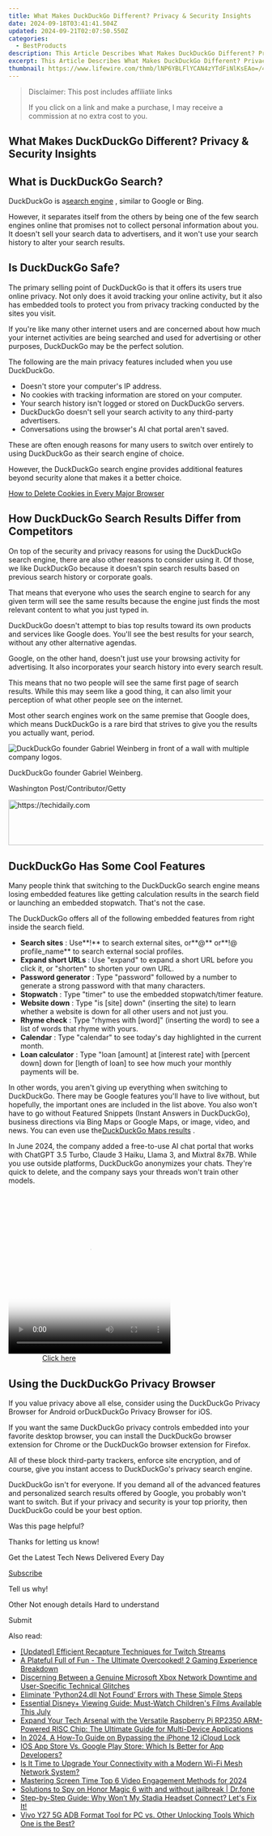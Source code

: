 ```yaml
---
title: What Makes DuckDuckGo Different? Privacy & Security Insights
date: 2024-09-18T03:41:41.504Z
updated: 2024-09-21T02:07:50.550Z
categories:
  - BestProducts
description: This Article Describes What Makes DuckDuckGo Different? Privacy & Security Insights
excerpt: This Article Describes What Makes DuckDuckGo Different? Privacy & Security Insights
thumbnail: https://www.lifewire.com/thmb/lNP6YBLFlYCAN4zYTdFiNlKsEAo=/400x300/filters:no_upscale():max_bytes(150000):strip_icc():format(webp)/WashingtonPostContributor_DuckDuckGofounder_GettyImages-155963492-cb01f77ce83d497983ec79cb797e2336.jpg
---
```


>  Disclaimer: This post includes affiliate links
>
>  If you click on a link and make a purchase, I may receive a commission at no extra cost to you.
>

## What Makes DuckDuckGo Different? Privacy & Security Insights
## What is DuckDuckGo Search?

 DuckDuckGo is a[search engine](https://www.lifewire.com/how-does-search-engine-work-3482032) , similar to Google or Bing.

 However, it separates itself from the others by being one of the few search engines online that promises not to collect personal information about you. It doesn't sell your search data to advertisers, and it won't use your search history to alter your search results.  

## Is DuckDuckGo Safe?

 The primary selling point of DuckDuckGo is that it offers its users true online privacy. Not only does it avoid tracking your online activity, but it also has embedded tools to protect you from privacy tracking conducted by the sites you visit.

 If you're like many other internet users and are concerned about how much your internet activities are being searched and used for advertising or other purposes, DuckDuckGo may be the perfect solution.

 The following are the main privacy features included when you use DuckDuckGo.

* Doesn't store your computer's IP address.
* No cookies with tracking information are stored on your computer.
* Your search history isn't logged or stored on DuckDuckGo servers.
* DuckDuckGo doesn't sell your search activity to any third-party advertisers.
* Conversations using the browser's AI chat portal aren't saved.

 These are often enough reasons for many users to switch over entirely to using DuckDuckGo as their search engine of choice.

 However, the DuckDuckGo search engine provides additional features beyond security alone that makes it a better choice.

[How to Delete Cookies in Every Major Browser](https://www.lifewire.com/how-to-delete-cookies-2617981)

## How DuckDuckGo Search Results Differ from Competitors

 On top of the security and privacy reasons for using the DuckDuckGo search engine, there are also other reasons to consider using it. Of those, we like DuckDuckGo because it doesn't spin search results based on previous search history or corporate goals.

 That means that everyone who uses the search engine to search for any given term will see the same results because the engine just finds the most relevant content to what you just typed in.

 DuckDuckGo doesn't attempt to bias top results toward its own products and services like Google does. You'll see the best results for your search, without any other alternative agendas.

 Google, on the other hand, doesn't just use your browsing activity for advertising. It also incorporates your search history into every search result.

 This means that no two people will see the same first page of search results. While this may seem like a good thing, it can also limit your perception of what other people see on the internet.  

 Most other search engines work on the same premise that Google does, which means DuckDuckGo is a rare bird that strives to give you the results you actually want, period.  

![DuckDuckGo founder Gabriel Weinberg in front of a wall with multiple company logos.](https://www.lifewire.com/thmb/Ccmu5xs7UyKhRnBScvc5DOjcNXY=/1500x0/filters:no_upscale():max_bytes(150000):strip_icc():format(webp)/WashingtonPostContributor_DuckDuckGofounder_GettyImages-155963492-cb01f77ce83d497983ec79cb797e2336.jpg)

 DuckDuckGo founder Gabriel Weinberg.

Washington Post/Contributor/Getty

<!-- affiliate ads begin -->
<a href="https://unicoeye.pxf.io/c/5597632/2134221/18498" target="_top" id="2134221">
  <img src="//a.impactradius-go.com/display-ad/18498-2134221" border="0" alt="https://techidaily.com" width="728" height="90"/>
</a>
<img height="0" width="0" src="https://unicoeye.pxf.io/i/5597632/2134221/18498" style="position:absolute;visibility:hidden;" border="0" />
<!-- affiliate ads end -->

## DuckDuckGo Has Some Cool Features

 Many people think that switching to the DuckDuckGo search engine means losing embedded features like getting calculation results in the search field or launching an embedded stopwatch. That's not the case.

 The DuckDuckGo offers all of the following embedded features from right inside the search field.

* **Search sites** : Use**!** to search external sites, or**@** or**!@ profile\_name** to search external social profiles.
* **Expand short URLs** : Use "expand" to expand a short URL before you click it, or "shorten" to shorten your own URL.
* **Password generator** : Type "password" followed by a number to generate a strong password with that many characters.
* **Stopwatch** : Type "timer" to use the embedded stopwatch/timer feature.
* **Website down** : Type "is \[site\] down" (inserting the site) to learn whether a website is down for all other users and not just you.
* **Rhyme check** : Type "rhymes with \[word\]" (inserting the word) to see a list of words that rhyme with yours.
* **Calendar** : Type "calendar" to see today's day highlighted in the current month.
* **Loan calculator** : Type "loan \[amount\] at \[interest rate\] with \[percent down\] down for \[length of loan\] to see how much your monthly payments will be.

 In other words, you aren't giving up everything when switching to DuckDuckGo. There may be Google features you'll have to live without, but hopefully, the important ones are included in the list above. You also won't have to go without Featured Snippets (Instant Answers in DuckDuckGo), business directions via Bing Maps or Google Maps, or image, video, and news. You can even use the[DuckDuckGo Maps results](https://www.lifewire.com/how-to-use-duckduck-go-maps-4589112) .

 In June 2024, the company added a free-to-use AI chat portal that works with ChatGPT 3.5 Turbo, Claude 3 Haiku, Llama 3, and Mixtral 8x7B. While you use outside platforms, DuckDuckGo anonymizes your chats. They're quick to delete, and the company says your threads won't train other models.

<!-- affiliate ads begin -->
<span id="1498635">
					<video width="320" height="320" style="cursor:pointer"
           poster="//a.impactradius-go.com/display-clicktoplayimage/1498635.png"
           onclick="if(!this.playClicked){this.play();this.setAttribute('controls',true);this.playClicked=true;}">
	   <source src="//a.impactradius-go.com/display-ad/17326-1498635">
	   <img src="//a.impactradius-go.com/display-clicktoplayimage/1498635.png" style="border: none; height: 100%; width: 100%; object-fit: contain">
	</video>
	<div style="width:200px;text-align:center"><a href="javascript:window.open(decodeURIComponent('https%3A%2F%2Fancheer.sjv.io%2Fc%2F5597632%2F1498635%2F17326'), '_blank');void(0);">Click here</a></div>
</span>
<img height="0" width="0" src="https://imp.pxf.io/i/5597632/1498635/17326" style="position:absolute;visibility:hidden;" border="0" />
<!-- affiliate ads end -->

## Using the DuckDuckGo Privacy Browser

 If you value privacy above all else, consider using the DuckDuckGo Privacy Browser for Android orDuckDuckGo Privacy Browser for iOS.

 If you want the same DuckDuckGo privacy controls embedded into your favorite desktop browser, you can install the DuckDuckGo browser extension for Chrome or the DuckDuckGo browser extension for Firefox.

 All of these block third-party trackers, enforce site encryption, and of course, give you instant access to DuckDuckGo's privacy search engine.

 DuckDuckGo isn't for everyone. If you demand all of the advanced features and personalized search results offered by Google, you probably won't want to switch. But if your privacy and security is your top priority, then DuckDuckGo could be your best option.

Was this page helpful?

Thanks for letting us know!

 Get the Latest Tech News Delivered Every Day

[Subscribe](https://www.lifewire.com/#)

Tell us why!

 Other  Not enough details  Hard to understand

 Submit

<ins class="adsbygoogle"
     style="display:block"
     data-ad-format="autorelaxed"
     data-ad-client="ca-pub-7571918770474297"
     data-ad-slot="1223367746"></ins>

<ins class="adsbygoogle"
     style="display:block"
     data-ad-client="ca-pub-7571918770474297"
     data-ad-slot="8358498916"
     data-ad-format="auto"
     data-full-width-responsive="true"></ins>

<span class="atpl-alsoreadstyle">Also read:</span>
<div><ul>
<li><a href="https://fox-hovers.techidaily.com/updated-efficient-recapture-techniques-for-twitch-streams/"><u>[Updated] Efficient Recapture Techniques for Twitch Streams</u></a></li>
<li><a href="https://buynow-help.techidaily.com/a-plateful-full-of-fun-the-ultimate-overcooked-2-gaming-experience-breakdown/"><u>A Plateful Full of Fun - The Ultimate Overcooked! 2 Gaming Experience Breakdown</u></a></li>
<li><a href="https://tech-renaissance.techidaily.com/discerning-between-a-genuine-microsoft-xbox-network-downtime-and-user-specific-technical-glitches/"><u>Discerning Between a Genuine Microsoft Xbox Network Downtime and User-Specific Technical Glitches</u></a></li>
<li><a href="https://tech-renaissance.techidaily.com/eliminate-python24dll-not-found-errors-with-these-simple-steps/"><u>Eliminate 'Python24.dll Not Found' Errors with These Simple Steps</u></a></li>
<li><a href="https://tech-renaissance.techidaily.com/essential-disneyplus-viewing-guide-must-watch-childrens-films-available-this-july/"><u>Essential Disney+ Viewing Guide: Must-Watch Children's Films Available This July</u></a></li>
<li><a href="https://hardware-tips.techidaily.com/expand-your-tech-arsenal-with-the-versatile-raspberry-pi-rp2350-arm-powered-risc-chip-the-ultimate-guide-for-multi-device-applications/"><u>Expand Your Tech Arsenal with the Versatile Raspberry Pi RP2350 ARM-Powered RISC Chip: The Ultimate Guide for Multi-Device Applications</u></a></li>
<li><a href="https://activate-lock.techidaily.com/in-2024-a-how-to-guide-on-bypassing-the-iphone-12-icloud-lock-by-drfone-ios/"><u>In 2024, A How-To Guide on Bypassing the iPhone 12 iCloud Lock</u></a></li>
<li><a href="https://tech-renaissance.techidaily.com/ios-app-store-vs-google-play-store-which-is-better-for-app-developers/"><u>IOS App Store Vs. Google Play Store: Which Is Better for App Developers?</u></a></li>
<li><a href="https://tech-renaissance.techidaily.com/is-it-time-to-upgrade-your-connectivity-with-a-modern-wi-fi-mesh-network-system/"><u>Is It Time to Upgrade Your Connectivity with a Modern Wi-Fi Mesh Network System?</u></a></li>
<li><a href="https://fox-cloud.techidaily.com/mastering-screen-time-top-6-video-engagement-methods-for-2024/"><u>Mastering Screen Time Top 6 Video Engagement Methods for 2024</u></a></li>
<li><a href="https://android-location-track.techidaily.com/solutions-to-spy-on-honor-magic-6-with-and-without-jailbreak-drfone-by-drfone-virtual-android/"><u>Solutions to Spy on Honor Magic 6 with and without jailbreak | Dr.fone</u></a></li>
<li><a href="https://tech-renaissance.techidaily.com/step-by-step-guide-why-wont-my-stadia-headset-connect-lets-fix-it/"><u>Step-by-Step Guide: Why Won’t My Stadia Headset Connect? Let's Fix It!</u></a></li>
<li><a href="https://bypass-frp.techidaily.com/vivo-y27-5g-adb-format-tool-for-pc-vs-other-unlocking-tools-which-one-is-the-best-by-drfone-android/"><u>Vivo Y27 5G ADB Format Tool for PC vs. Other Unlocking Tools Which One is the Best?</u></a></li>
</ul></div>

